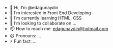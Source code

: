 - 👋 Hi, I’m @edagunaydin
- 👀 I’m interested in Front End Developing
- 🌱 I’m currently learning HTML, CSS
- 💞️ I’m looking to collaborate on ...
- 📫 How to reach me: edagunaydin@hotmail.com
- 😄 Pronouns: ...
- ⚡ Fun fact: ...

<!---
edagunaydin/edagunaydin is a ✨ special ✨ repository because its `README.md` (this file) appears on your GitHub profile.
You can click the Preview link to take a look at your changes.
--->
